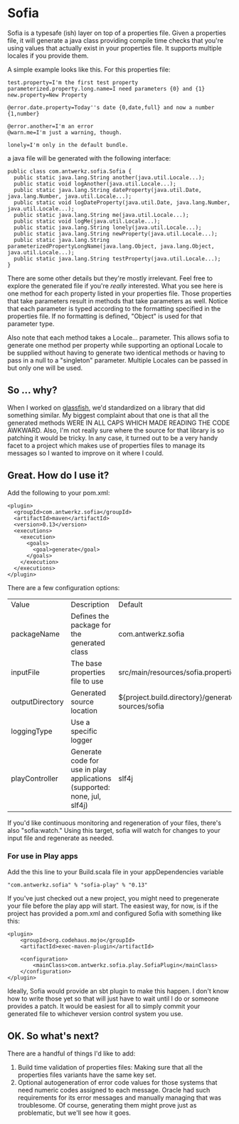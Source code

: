 Sofia
=====

Sofia is a typesafe (ish) layer on top of a properties file.  Given a properties file, it will generate a java class
providing compile time checks that you're using values that actually exist in your properties file.  It supports multiple
locales if you provide them.

A simple example looks like this.  For this properties file:

    test.property=I'm the first test property
    parameterized.property.long.name=I need parameters {0} and {1}
    new.property=New Property

    @error.date.property=Today''s date {0,date,full} and now a number {1,number}

    @error.another=I'm an error
    @warn.me=I'm just a warning, though.

    lonely=I'm only in the default bundle.

a java file will be generated with the following interface:

    public class com.antwerkz.sofia.Sofia {
      public static java.lang.String another(java.util.Locale...);
      public static void logAnother(java.util.Locale...);
      public static java.lang.String dateProperty(java.util.Date, java.lang.Number, java.util.Locale...);
      public static void logDateProperty(java.util.Date, java.lang.Number, java.util.Locale...);
      public static java.lang.String me(java.util.Locale...);
      public static void logMe(java.util.Locale...);
      public static java.lang.String lonely(java.util.Locale...);
      public static java.lang.String newProperty(java.util.Locale...);
      public static java.lang.String parameterizedPropertyLongName(java.lang.Object, java.lang.Object, java.util.Locale...);
      public static java.lang.String testProperty(java.util.Locale...);
    }

There are some other details but they're mostly irrelevant.  Feel free to explore the generated file if you're
*really* interested.  What you see here is one method for each property listed in your properties file.  Those properties
that take parameters result in methods that take parameters as well.  Notice that each parameter is typed according to
the formatting specified in the properties file.  If no formatting is defined, "Object" is used for that parameter type.

Also note that each method takes a Locale... parameter.  This allows sofia to generate one method per property while
supporting an optional Locale to be supplied without having to generate two identical methods or having to pass in a null
to a "singleton" parameter.  Multiple Locales can be passed in but only one will be used.

So ... why?
-----------

When I worked on [glassfish](http://glassfish.java.net), we'd standardized on a library that did something similar. My
biggest complaint about that one is that all the generated methods WERE IN ALL CAPS WHICH MADE READING THE CODE AWKWARD.
Also, I'm not really sure where the source for that library is so patching it would be tricky.  In any case, it turned out
to be a very handy facet to a project which makes use of properties files to manage its messages so I wanted to
improve on it where I could.

Great.  How do I use it?
-----

Add the following to your pom.xml:

    <plugin>
      <groupId>com.antwerkz.sofia</groupId>
      <artifactId>maven</artifactId>
      <version>0.13</version>
      <executions>
        <execution>
          <goals>
            <goal>generate</goal>
          </goals>
        </execution>
      </executions>
    </plugin>

There are a few configuration options:

<table>
    <col width="33%" />
    <col width="33%" />
    <col width="33%" />
    <tbody>
        <tr><td>Value</td><td>Description</td><td>Default</td></tr>
        <tr><td>packageName</td><td>Defines the package for the generated class</td><td>com.antwerkz.sofia</td></tr>
        <tr><td>inputFile</td><td>The base properties file to use</td><td>src/main/resources/sofia.properties</td></tr>
        <tr><td>outputDirectory</td><td>Generated source location</td><td>${project.build.directory}/generated-sources/sofia</td></tr>
        <tr><td>loggingType</td><td>Use a specific logger</td><td></td></tr>
        <tr><td>playController</td><td>Generate code for use in play applications (supported: none, jul, slf4j)</td><td>slf4j</td>
        </tr>
    </tbody>
</table>

If you'd like continuous monitoring and regeneration of your files, there's also "sofia:watch."  Using this target,
sofia will watch for changes to your input file and regenerate as needed.

### For use in Play apps

Add the this line to your Build.scala file in your appDependencies variable

    "com.antwerkz.sofia" % "sofia-play" % "0.13"

If you've just checked out a new project, you might need to pregenerate your file before the play app
will start.  The easiest way, for now, is if the project has provided a pom.xml and configured Sofia
with something like this:

    <plugin>
        <groupId>org.codehaus.mojo</groupId>
        <artifactId>exec-maven-plugin</artifactId>

        <configuration>
            <mainClass>com.antwerkz.sofia.play.SofiaPlugin</mainClass>
        </configuration>
    </plugin>

Ideally, Sofia would provide an sbt plugin to make this happen.  I don't know how to write those yet so
that will just have to wait until I do or someone provides a patch.</hint>  It would be easiest for all
to simply commit your generated file to whichever version control system you use.

OK.  So what's next?
--------------------

There are a handful of things I'd like to add:

1.  Build time validation of properties files:  Making sure that all the properties files variants have the same key set.
1.  Optional autogeneration of error code values for those systems that need numeric codes assigned to each message.
Oracle had such requirements for its error messages and manually managing that was troublesome.  Of course, generating
them might prove just as problematic, but we'll see how it goes.